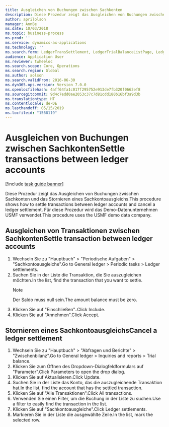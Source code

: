 ```yaml
---
title: Ausgleichen von Buchungen zwischen Sachkonten
description: Diese Prozedur zeigt das Ausgleichen von Buchungen zwischen Sachkonten und das Stornieren eines Sachkontoausgleichs.
author: aprilolson
manager: AnnBe
ms.date: 10/03/2018
ms.topic: business-process
ms.prod: ''
ms.service: dynamics-ax-applications
ms.technology: ''
ms.search.form: LedgerTransSettlement, LedgerTrialBalanceListPage, LedgerTrialBalanceListPageBalanceParms, LedgerTransAccount, LedgerTransSettled
audience: Application User
ms.reviewer: twheeloc
ms.search.scope: Core, Operations
ms.search.region: Global
ms.author: aolson
ms.search.validFrom: 2016-06-30
ms.dyn365.ops.version: Version 7.0.0
ms.openlocfilehash: 4aff64fa1c017f295752e913de7fb320f0662ef8
ms.sourcegitcommit: 9d4c7edd0ae2053c37c7d81cdd180b16bf3a9d3b
ms.translationtype: HT
ms.contentlocale: de-DE
ms.lasthandoff: 05/15/2019
ms.locfileid: "1568119"
---
```

# <a name="settle-transactions-between-ledger-accounts"></a><span data-ttu-id="f927f-103">Ausgleichen von Buchungen zwischen Sachkonten</span><span class="sxs-lookup"><span data-stu-id="f927f-103">Settle transactions between ledger accounts</span></span>

[!include [task guide banner](../../includes/task-guide-banner.md)]

<span data-ttu-id="f927f-104">Diese Prozedur zeigt das Ausgleichen von Buchungen zwischen Sachkonten und das Stornieren eines Sachkontoausgleichs.</span><span class="sxs-lookup"><span data-stu-id="f927f-104">This procedure shows how to settle transactions between ledger accounts and cancel a ledger settlement.</span></span> <span data-ttu-id="f927f-105">Für diese Prozedur wird das Demo-Datenunternehmen USMF verwendet.</span><span class="sxs-lookup"><span data-stu-id="f927f-105">This procedure uses the USMF demo data company.</span></span>


## <a name="settle-transaction-between-ledger-accounts"></a><span data-ttu-id="f927f-106">Ausgleichen von Transaktionen zwischen Sachkonten</span><span class="sxs-lookup"><span data-stu-id="f927f-106">Settle transaction between ledger accounts</span></span>
1. <span data-ttu-id="f927f-107">Wechseln Sie zu "Hauptbuch" > "Periodische Aufgaben" > "Sachkontoausgleiche".</span><span class="sxs-lookup"><span data-stu-id="f927f-107">Go to General ledger > Periodic tasks > Ledger settlements.</span></span>
2. <span data-ttu-id="f927f-108">Suchen Sie in der Liste die Transaktion, die Sie auszugleichen möchten.</span><span class="sxs-lookup"><span data-stu-id="f927f-108">In the list, find the transaction that you want to settle.</span></span>
   > [!NOTE]
   > <span data-ttu-id="f927f-109">Der Saldo muss null sein.</span><span class="sxs-lookup"><span data-stu-id="f927f-109">The amount balance must be zero.</span></span>  
3. <span data-ttu-id="f927f-110">Klicken Sie auf "Einschließen"..</span><span class="sxs-lookup"><span data-stu-id="f927f-110">Click Include.</span></span>
4. <span data-ttu-id="f927f-111">Klicken Sie auf "Annehmen".</span><span class="sxs-lookup"><span data-stu-id="f927f-111">Click Accept.</span></span>

## <a name="cancel-a-ledger-settlement"></a><span data-ttu-id="f927f-112">Stornieren eines Sachkontoausgleichs</span><span class="sxs-lookup"><span data-stu-id="f927f-112">Cancel a ledger settlement</span></span>

1. <span data-ttu-id="f927f-113">Wechseln Sie zu "Hauptbuch" > "Abfragen und Berichte" > "Zwischenbilanz".</span><span class="sxs-lookup"><span data-stu-id="f927f-113">Go to General ledger > Inquiries and reports > Trial balance.</span></span>
2. <span data-ttu-id="f927f-114">Klicken Sie zum Öffnen des Dropdown-Dialogfeldformulars auf "Parameter".</span><span class="sxs-lookup"><span data-stu-id="f927f-114">Click Parameters to open the drop dialog.</span></span>
3. <span data-ttu-id="f927f-115">Klicken Sie auf Aktualisieren.</span><span class="sxs-lookup"><span data-stu-id="f927f-115">Click Update.</span></span>
4. <span data-ttu-id="f927f-116">Suchen Sie in der Liste das Konto, das die auszugleichende Transaktion hat.</span><span class="sxs-lookup"><span data-stu-id="f927f-116">In the list, find the account that has the settled transaction.</span></span>
5. <span data-ttu-id="f927f-117">Klicken Sie auf "Alle Transaktionen".</span><span class="sxs-lookup"><span data-stu-id="f927f-117">Click All transactions.</span></span>
6. <span data-ttu-id="f927f-118">Verwenden Sie einen Filter, um die Buchung in der Liste zu suchen.</span><span class="sxs-lookup"><span data-stu-id="f927f-118">Use a filter to easily find the transaction in the list.</span></span>
7. <span data-ttu-id="f927f-119">Klicken Sie auf "Sachkontoausgleiche".</span><span class="sxs-lookup"><span data-stu-id="f927f-119">Click Ledger settlements.</span></span>
8. <span data-ttu-id="f927f-120">Markieren Sie in der Liste die ausgewählte Zeile.</span><span class="sxs-lookup"><span data-stu-id="f927f-120">In the list, mark the selected row.</span></span>

